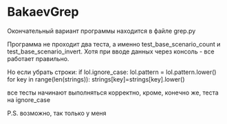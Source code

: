 # BakaevGrep

Окончательный вариант программы находится в файле grep.py

Программа не проходит два теста, а именно test_base_scenario_count и test_base_scenario_invert. Хотя при вводе данных через консоль - все работает правильно.

Но если убрать строки:
    if lol.ignore_case:
        lol.pattern = lol.pattern.lower()
        for key in range(len(strings)):
            strings[key]=strings[key].lower()
            
все тесты начинают выполняться корректно, кроме, конечно же, теста на ignore_case

P.S. возможно, так только у меня
